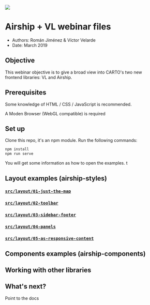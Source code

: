 ![](./src/common/vue_banner.jpg)

# Airship + VL webinar files

* Authors: Román Jiménez & Víctor Velarde
* Date: March 2019


## Objective

This webinar objective is to give a broad view into CARTO's two new frontend libraries: VL and Airship.

## Prerequisites

Some knowledge of HTML / CSS / JavaScript is recommended.

A Moden Browser (WebGL compatible) is required

## Set up

Clone this repo, it's an npm module. Run the following commands:

```sh
npm install
npm run serve
```

You will get some information as how to open the examples.
t
## Layout examples (airship-styles)

### [`src/layout/01-just-the-map`](src/layout/01-just-the-map.html)

### [`src/layout/02-toolbar`](src/layout/02-toolbar.html)

### [`src/layout/03-sidebar-footer`](src/layout/03-sidebar-footer.html)

### [`src/layout/04-panels`](src/layout/04-panels.html)

### [`src/layout/05-as-responsive-content`](src/layout/05-as-responsive-content.html)

## Components examples (airship-components)

## Working with other libraries

## What's next?

Point to the docs
